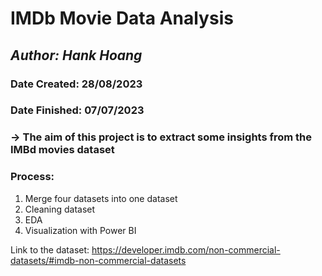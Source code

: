 # IMDb Movie Data Analysis 
## *Author: Hank Hoang*
### Date Created: 28/08/2023
### Date Finished: 07/07/2023
### -> The aim of this project is to extract some insights from the IMBd movies dataset
### Process:
1. Merge four datasets into one dataset
2.  Cleaning dataset
3.  EDA
4.  Visualization with Power BI






Link to the dataset: https://developer.imdb.com/non-commercial-datasets/#imdb-non-commercial-datasets
